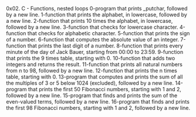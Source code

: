 0x02. C - Functions, nested loops
0-program that prints _putchar, followed by a new line.
1-function that prints the alphabet, in lowercase, followed by a new line.
2-function that prints 10 times the alphabet, in lowercase, followed by a new line.
3-function that checks for lowercase character.
4-function that checks for alphabetic character.
5-function that prints the sign of a number.
6-function that computes the absolute value of an integer.
7-function that prints the last digit of a number.
8-function that prints every minute of the day of Jack Bauer, starting from 00:00 to 23:59.
9-function that prints the 9 times table, starting with 0.
10-function that adds two integers and returns the result.
11-function that prints all natural numbers from n to 98, followed by a new line.
12-function that prints the n times table, starting with 0.
13-program that computes and prints the sum of all the multiples of 3 or 5 below 1024 (excluded), followed by a new line.
14-program that prints the first 50 Fibonacci numbers, starting with 1 and 2, followed by a new line.
15-program that finds and prints the sum of the even-valued terms, followed by a new line.
16-program that finds and prints the first 98 Fibonacci numbers, starting with 1 and 2, followed by a new line.

